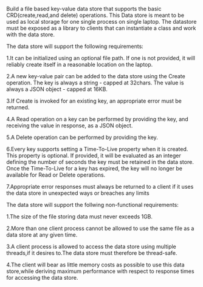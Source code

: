 Build a file based key-value data store that supports the basic CRD(create,read,and delete) operations.
This Data store is meant to be used as local storage for one single process on single laptop.
The datastore must be exposed as a library to clients that can instantiate a class and work with the data store.

The data store will support the following requirements:

1.It can be initialized using an optional file path. If one is not provided, it will reliably create itself in a reasonable location on the laptop.

2.A new key-value pair can be added to the data store using the Create operation. The key is always a string - capped at 32chars. The value is always a JSON object - capped at 16KB.

3.If Create is invoked for an existing key, an appropriate error must be returned.

4.A Read operation on a key can be performed by providing the key, and receiving the value in response, as a JSON object.

5.A Delete operation can be performed by providing the key.

6.Every key supports setting a Time-To-Live property when it is created. This property is optional. If provided, it will be evaluated as an integer defining the number of seconds the key must be retained in the data store. Once the Time-To-Live for a key has expired, the key will no longer be available for Read or Delete operations.

7.Appropriate error responses must always be returned to a client if it uses the data store in unexpected ways or breaches any limits

The data store will support the follwing non-functional requirements:

1.The size of the file storing data must never exceeds 1GB.

2.More than one client process cannot be allowed to use the same file as a data store at any given time.

3.A client process is allowed to access the data store using multiple threads,if it desires to.The data store must therefore be thread-safe.

4.The client will bear as little memory costs as possible to use this data store,while deriving maximum performance with respect to response times for accessing the data store.
